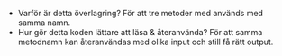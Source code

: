 - Varför är detta överlagring?
För att tre metoder med används med samma namn.
- Hur gör detta koden lättare att läsa & återanvända?
För att samma metodnamn kan återanvändas med olika input och still få rätt output. 
